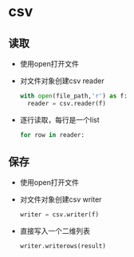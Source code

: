# csv

## 读取

- 使用open打开文件

- 对文件对象创建csv reader

  ```python
  with open(file_path,'r') as f:
  	reader = csv.reader(f)
  ```

- 逐行读取，每行是一个list

  ```python
  for row in reader:
  ```

## 保存

- 使用open打开文件

- 对文件对象创建csv writer

  ```python
  writer = csv.writer(f)
  ```

- 直接写入一个二维列表

  ```python
  writer.writerows(result)
  ```

  